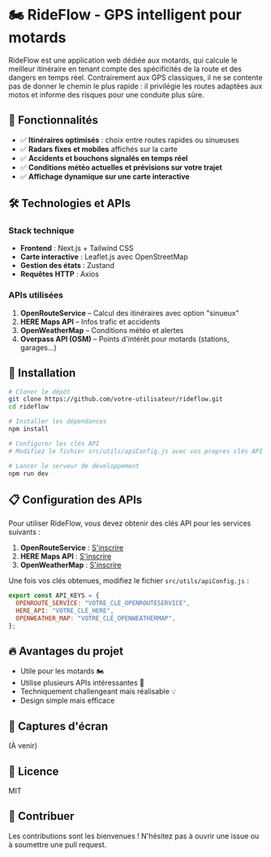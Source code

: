 # 🏍️ RideFlow - GPS intelligent pour motards

RideFlow est une application web dédiée aux motards, qui calcule le meilleur itinéraire en tenant compte des spécificités de la route et des dangers en temps réel. Contrairement aux GPS classiques, il ne se contente pas de donner le chemin le plus rapide : il privilégie les routes adaptées aux motos et informe des risques pour une conduite plus sûre.

## 🔹 Fonctionnalités

- ✅ **Itinéraires optimisés** : choix entre routes rapides ou sinueuses
- ✅ **Radars fixes et mobiles** affichés sur la carte
- ✅ **Accidents et bouchons signalés en temps réel**
- ✅ **Conditions météo actuelles et prévisions sur votre trajet**
- ✅ **Affichage dynamique sur une carte interactive**

## 🛠️ Technologies et APIs

### Stack technique

- **Frontend** : Next.js + Tailwind CSS
- **Carte interactive** : Leaflet.js avec OpenStreetMap
- **Gestion des états** : Zustand
- **Requêtes HTTP** : Axios

### APIs utilisées

1. **OpenRouteService** – Calcul des itinéraires avec option "sinueux"
2. **HERE Maps API** – Infos trafic et accidents
3. **OpenWeatherMap** – Conditions météo et alertes
4. **Overpass API (OSM)** – Points d'intérêt pour motards (stations, garages...)

## 🚀 Installation

```bash
# Cloner le dépôt
git clone https://github.com/votre-utilisateur/rideflow.git
cd rideflow

# Installer les dépendances
npm install

# Configurer les clés API
# Modifiez le fichier src/utils/apiConfig.js avec vos propres clés API

# Lancer le serveur de développement
npm run dev
```

## 📋 Configuration des APIs

Pour utiliser RideFlow, vous devez obtenir des clés API pour les services suivants :

1. **OpenRouteService** : [S'inscrire](https://openrouteservice.org/dev/#/signup)
2. **HERE Maps API** : [S'inscrire](https://developer.here.com/sign-up)
3. **OpenWeatherMap** : [S'inscrire](https://openweathermap.org/api)

Une fois vos clés obtenues, modifiez le fichier `src/utils/apiConfig.js` :

```javascript
export const API_KEYS = {
  OPENROUTE_SERVICE: "VOTRE_CLÉ_OPENROUTESERVICE",
  HERE_API: "VOTRE_CLÉ_HERE",
  OPENWEATHER_MAP: "VOTRE_CLÉ_OPENWEATHERMAP",
};
```

## 🔥 Avantages du projet

- Utile pour les motards 🏍️
- Utilise plusieurs APIs intéressantes 📡
- Techniquement challengeant mais réalisable 💡
- Design simple mais efficace

## 📱 Captures d'écran

(À venir)

## 📜 Licence

MIT

## 🤝 Contribuer

Les contributions sont les bienvenues ! N'hésitez pas à ouvrir une issue ou à soumettre une pull request.
